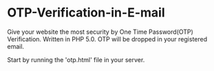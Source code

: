 # OTP-Verification-in-E-mail
Give your website the most security by One Time Password(OTP) Verification.  Written in PHP 5.0. OTP will be dropped in your registered email.

Start by running the 'otp.html' file in your server. 

